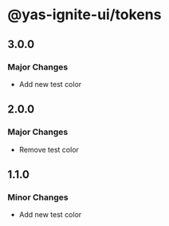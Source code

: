 # @yas-ignite-ui/tokens

## 3.0.0

### Major Changes

- Add new test color

## 2.0.0

### Major Changes

- Remove test color

## 1.1.0

### Minor Changes

- Add new test color
